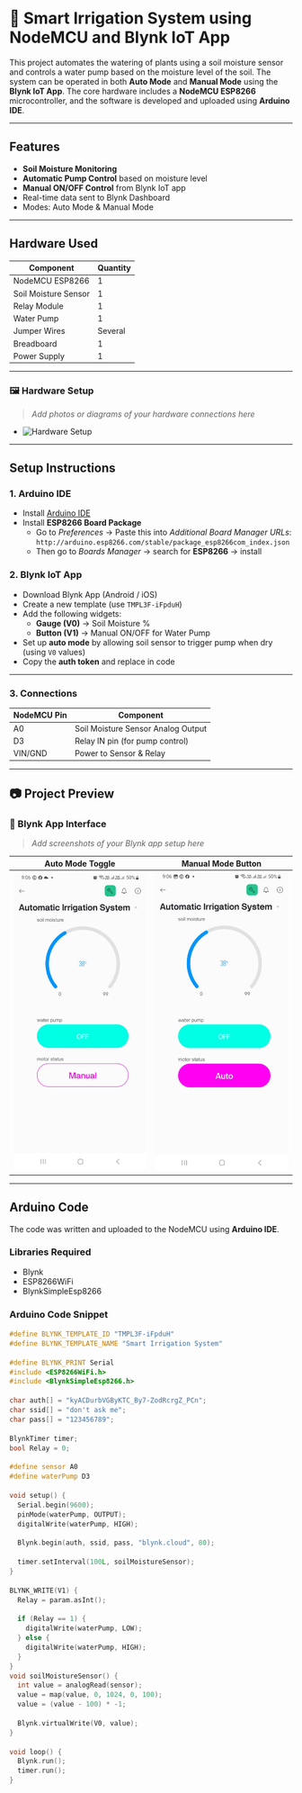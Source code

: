 # 🌱 Smart Irrigation System using NodeMCU and Blynk IoT App

This project automates the watering of plants using a soil moisture sensor and controls a water pump based on the moisture level of the soil. The system can be operated in both **Auto Mode** and **Manual Mode** using the **Blynk IoT App**. The core hardware includes a **NodeMCU ESP8266** microcontroller, and the software is developed and uploaded using **Arduino IDE**.

---

## Features

- **Soil Moisture Monitoring**
- **Automatic Pump Control** based on moisture level
- **Manual ON/OFF Control** from Blynk IoT app
- Real-time data sent to Blynk Dashboard
- Modes: Auto Mode & Manual Mode

---

## Hardware Used

| Component          | Quantity |
|--------------------|----------|
| NodeMCU ESP8266    | 1        |
| Soil Moisture Sensor | 1      |
| Relay Module       | 1        |
| Water Pump         | 1        |
| Jumper Wires       | Several  |
| Breadboard         | 1        |
| Power Supply       | 1        |


---
### 🖼️ Hardware Setup
> *Add photos or diagrams of your hardware connections here*

- ![Hardware Setup](images/hardware_setup.jpg)


---

## Setup Instructions

### 1. Arduino IDE

- Install [Arduino IDE](https://www.arduino.cc/en/software)
- Install **ESP8266 Board Package**
  - Go to *Preferences* → Paste this into *Additional Board Manager URLs*:  
    `http://arduino.esp8266.com/stable/package_esp8266com_index.json`
  - Then go to *Boards Manager* → search for **ESP8266** → install

### 2. Blynk IoT App

- Download Blynk App (Android / iOS)
- Create a new template (use `TMPL3F-iFpduH`)
- Add the following widgets:
  - **Gauge (V0)** → Soil Moisture %
  - **Button (V1)** → Manual ON/OFF for Water Pump
- Set up **auto mode** by allowing soil sensor to trigger pump when dry (using `V0` values)
- Copy the **auth token** and replace in code

---

### 3. Connections

| NodeMCU Pin | Component |
|-------------|-----------|
| A0          | Soil Moisture Sensor Analog Output |
| D3          | Relay IN pin (for pump control)    |
| VIN/GND     | Power to Sensor & Relay            |

---

## 📷 Project Preview

### 🔧 Blynk App Interface
> *Add screenshots of your Blynk app setup here*

| Auto Mode Toggle | Manual Mode Button |
|------------------|--------------------|
| ![Auto](images/auto_mode.png) | ![Manual](images/manual_mode.png) |

---

## Arduino Code

The code was written and uploaded to the NodeMCU using **Arduino IDE**.

### Libraries Required

- Blynk
- ESP8266WiFi
- BlynkSimpleEsp8266

### Arduino Code Snippet
```cpp
#define BLYNK_TEMPLATE_ID "TMPL3F-iFpduH"
#define BLYNK_TEMPLATE_NAME "Smart Irrigation System"

#define BLYNK_PRINT Serial
#include <ESP8266WiFi.h>
#include <BlynkSimpleEsp8266.h>

char auth[] = "kyACDurbVGByKTC_By7-ZodRcrgZ_PCn";
char ssid[] = "don't ask me";
char pass[] = "123456789";

BlynkTimer timer;
bool Relay = 0;

#define sensor A0
#define waterPump D3

void setup() {
  Serial.begin(9600);
  pinMode(waterPump, OUTPUT);
  digitalWrite(waterPump, HIGH);

  Blynk.begin(auth, ssid, pass, "blynk.cloud", 80);

  timer.setInterval(100L, soilMoistureSensor);
}

BLYNK_WRITE(V1) {
  Relay = param.asInt();

  if (Relay == 1) {
    digitalWrite(waterPump, LOW);
  } else {
    digitalWrite(waterPump, HIGH);
  }
}
void soilMoistureSensor() {
  int value = analogRead(sensor);
  value = map(value, 0, 1024, 0, 100);
  value = (value - 100) * -1;

  Blynk.virtualWrite(V0, value);
}

void loop() {
  Blynk.run();
  timer.run();
}
